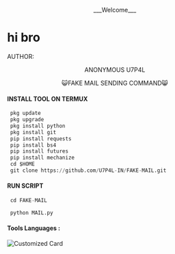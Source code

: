 <p align="center">
___Welcome___

# hi bro 
AUTHOR:
<p align="center">
ANONYMOUS U7P4L

</br>
<p align="center">
      😺FAKE MAIL SENDING COMMAND😸

</p>
  
#### INSTALL TOOL ON TERMUX
```python
 pkg update
 pkg upgrade
 pkg install python
 pkg install git
 pip install requests
 pip install bs4
 pip install futures
 pip install mechanize
 cd $HOME 
 git clone https://github.com/U7P4L-IN/FAKE-MAIL.git
```
#### RUN SCRIPT
```python
 cd FAKE-MAIL

 python MAIL.py
```


#### Tools Languages :

![Customized Card](https://github-readme-stats.vercel.app/api/pin?username=U7P4L-IN&repo=FAKE-MAIL&title_color=fff&icon_color=f9f9f9&text_color=9f9f9f&bg_color=151515)
